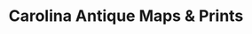 ---
title: "Carolina Antique Maps & Prints"
url: /charleston/carolina-antique-maps-and-prints/
shop: antiques
---